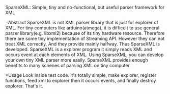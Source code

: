 SparseXML: Simple, tiny and no-functional, but useful parser framework for XML

=Abstract
SparseXML is not XML parser library that is just for explorer of XML. For tiny computers like arduino(atmega), it is difficult to use general parser library(e.g. libxml2) because of its tiny hardware resource. Therefore there are some tiny implementation of Streaming API. However they can not treat XML correctly. And they provide mainly halfway. Thus SparseXML is developed. SparseXML is a explorer program it simply reads XML and occurs event at each elements of XML.
Using SparseXML, you can develop your own tiny XML parser more easily. SparseXML provides enough benefits to many scnenes of parsing XML on tiny computer.

=Usage
Look inside test code. it's totally simple, make explorer, register functions, feed xml to explorer then it occurs events, and finally destroy explorer. That's it.
